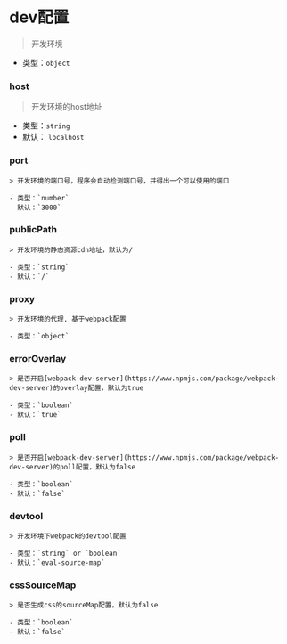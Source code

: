 # dev配置

> 开发环境

- 类型：`object`

### host

> 开发环境的host地址

- 类型：`string`
- 默认： `localhost`


### port

    > 开发环境的端口号，程序会自动检测端口号，并得出一个可以使用的端口

    - 类型：`number`
    - 默认：`3000`

### publicPath

    > 开发环境的静态资源cdn地址，默认为/

    - 类型：`string`
    - 默认：`/`

### proxy

    > 开发环境的代理, 基于webpack配置

    - 类型：`object`

### errorOverlay

    > 是否开启[webpack-dev-server](https://www.npmjs.com/package/webpack-dev-server)的overlay配置，默认为true

    - 类型：`boolean`
    - 默认：`true`

### poll

    > 是否开启[webpack-dev-server](https://www.npmjs.com/package/webpack-dev-server)的poll配置，默认为false

    - 类型：`boolean`
    - 默认：`false`

### devtool

    > 开发环境下webpack的devtool配置

    - 类型：`string` or `boolean`
    - 默认：`eval-source-map`

### cssSourceMap

    > 是否生成css的sourceMap配置，默认为false

    - 类型：`boolean`
    - 默认：`false`